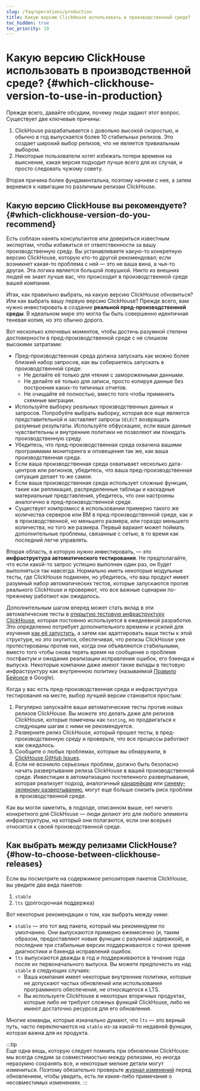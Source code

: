```yaml
---
slug: /faq/operations/production
title: Какую версию ClickHouse использовать в производственной среде?
toc_hidden: true
toc_priority: 10
---
```



# Какую версию ClickHouse использовать в производственной среде? {#which-clickhouse-version-to-use-in-production}

Прежде всего, давайте обсудим, почему люди задают этот вопрос. Существует две ключевые причины:

1.  ClickHouse разрабатывается с довольно высокой скоростью, и обычно в год выпускается более 10 стабильных релизов. Это создает широкий выбор релизов, что не является тривиальным выбором.
2.  Некоторые пользователи хотят избежать потери времени на выяснение, какая версия подходит лучше всего для их случая, и просто следовать чужому совету.

Вторая причина более фундаментальна, поэтому начнем с нее, а затем вернемся к навигации по различным релизам ClickHouse.

## Какую версию ClickHouse вы рекомендуете? {#which-clickhouse-version-do-you-recommend}

Есть соблазн нанять консультантов или довериться известным экспертам, чтобы избавиться от ответственности за вашу производственную среду. Вы устанавливаете какую-то конкретную версию ClickHouse, которую кто-то другой рекомендовал; если возникнет какая-то проблема с ней — это не ваша вина, а чья-то другая. Эта логика является большой ловушкой. Никто из внешних людей не знает лучше вас, что происходит в производственной среде вашей компании.

Итак, как правильно выбрать, на какую версию ClickHouse обновиться? Или как выбрать вашу первую версию ClickHouse? Прежде всего, вам нужно инвестировать в создание **реальной пред-производственной среды**. В идеальном мире это могла бы быть совершенно идентичная теневая копия, но это обычно дорого.

Вот несколько ключевых моментов, чтобы достичь разумной степени достоверности в пред-производственной среде с не слишком высокими затратами:

- Пред-производственная среда должна запускать как можно более близкий набор запросов, как вы собираетесь запускать в производственной среде:
    - Не делайте её только для чтения с замороженными данными.
    - Не делайте её только для записи, просто копируя данные без построения каких-то типичных отчетов.
    - Не очищайте её полностью, вместо того чтобы применять схемные миграции.
- Используйте выборку реальных производственных данных и запросов. Попробуйте выбрать выборку, которая все еще является представительной и заставляет запросы `SELECT` возвращать разумные результаты. Используйте обфускацию, если ваши данные чувствительны и внутренние политики не позволяют им покидать производственную среду.
- Убедитесь, что пред-производственная среда охвачена вашими программами мониторинга и оповещения так же, как ваша производственная среда.
- Если ваша производственная среда охватывает несколько дата-центров или регионов, убедитесь, что ваша пред-производственная ситуация делает то же самое.
- Если ваша производственная среда использует сложные функции, такие как репликация, распределенные таблицы и каскадные материальные представления, убедитесь, что они настроены аналогично в пред-производственной среде.
- Существует компромисс в использовании примерно такого же количества серверов или ВМ в пред-производственной среде, как и в производственной, но меньшего размера, или гораздо меньшего количества, но того же размера. Первый вариант может поймать дополнительные проблемы, связанные с сетью, в то время как последний легче управлять.

Вторая область, в которую нужно инвестировать, — это **инфраструктура автоматического тестирования**. Не предполагайте, что если какой-то запрос успешно выполнен один раз, он будет выполняться так навсегда. Нормально иметь некоторые модульные тесты, где ClickHouse подменен, но убедитесь, что ваш продукт имеет разумный набор автоматических тестов, которые запускаются против реального ClickHouse и проверяют, что все важные сценарии по-прежнему работают как ожидалось.

Дополнительным шагом вперед может стать вклад в эти автоматические тесты в [открытую тестовую инфраструктуру ClickHouse](https://github.com/ClickHouse/ClickHouse/tree/master/tests), которая постоянно используется в ежедневной разработке. Это определенно потребует дополнительного времени и усилий для изучения [как её запустить](../../development/tests.md), а затем как адаптировать ваши тесты к этой структуре, но это окупится, обеспечивая, что релизы ClickHouse уже протестированы против них, когда они объявляются стабильными, вместо того чтобы снова терять время на сообщение о проблеме постфактум и ожидание реализации исправления ошибок, его бэкенда и выпуска. Некоторые компании даже имеют такие вклады в тестовую инфраструктуру как внутреннюю политику (называемой [Правило Бейонсе](https://www.oreilly.com/library/view/software-engineering-at/9781492082781/ch01.html#policies_that_scale_well) в Google).

Когда у вас есть пред-производственная среда и инфраструктура тестирования на месте, выбор лучшей версии становится простым:

1.  Регулярно запускайте ваши автоматические тесты против новых релизов ClickHouse. Вы можете это делать даже для релизов ClickHouse, которые помечены как `testing`, но продвигаться к следующим шагам с ними не рекомендуется.
2.  Разверните релиз ClickHouse, который прошел тесты, в пред-производственную среду и проверьте, что все процессы работают как ожидалось.
3.  Сообщите о любых проблемах, которые вы обнаружили, в [ClickHouse GitHub Issues](https://github.com/ClickHouse/ClickHouse/issues).
4.  Если не возникло серьезных проблем, должно быть безопасно начать развертывание релиза ClickHouse в вашей производственной среде. Инвестиции в автоматизацию постепенного развертывания, которая реализует подход, аналогичный [канарейкам](https://martinfowler.com/bliki/CanaryRelease.html) или [синему-зеленому развертыванию](https://martinfowler.com/bliki/BlueGreenDeployment.html), могут еще больше снизить риск проблем в производственной среде.

Как вы могли заметить, в подходе, описанном выше, нет ничего конкретного для ClickHouse — люди делают это для любого элемента инфраструктуры, на который они полагаются, если они всерьез относятся к своей производственной среде.

## Как выбрать между релизами ClickHouse? {#how-to-choose-between-clickhouse-releases}

Если вы посмотрите на содержимое репозитория пакетов ClickHouse, вы увидите два вида пакетов:

1.  `stable`
2.  `lts` (долгосрочная поддержка)

Вот некоторые рекомендации о том, как выбрать между ними:

- `stable` — это тот вид пакета, который мы рекомендуем по умолчанию. Они выпускаются примерно ежемесячно (и, таким образом, предоставляют новые функции с разумной задержкой), и последние три стабильные версии поддерживаются с точки зрения диагностики и бэкенда исправлений ошибок.
- `lts` выпускаются дважды в год и поддерживаются в течение года после их первоначального выпуска. Вы можете предпочесть их над `stable` в следующих случаях:
    - Ваша компания имеет некоторые внутренние политики, которые не допускают частых обновлений или использования программного обеспечения, не относящегося к LTS.
    - Вы используете ClickHouse в некоторых вторичных продуктах, которые либо не требуют сложных функций ClickHouse, либо не имеют достаточно ресурсов для его обновления.

Многие команды, которые изначально думают, что `lts` — это верный путь, часто переключаются на `stable` из-за какой-то недавней функции, которая важна для их продукта.

:::tip    
Еще одна вещь, которую следует помнить при обновлении ClickHouse: мы всегда следим за совместимостью между релизами, но иногда неразумно сохранять все, и некоторые мелкие детали могут измениться. Поэтому обязательно проверьте [журнал изменений](/whats-new/changelog/index.md) перед обновлением, чтобы увидеть, есть ли какие-либо примечания о несовместимых изменениях.
:::
